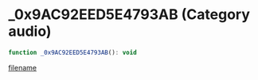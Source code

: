 # _0x9AC92EED5E4793AB (Category audio)

```js
function _0x9AC92EED5E4793AB(): void
```

[filename](_0x9AC92EED5E4793AB_m.md ':include')